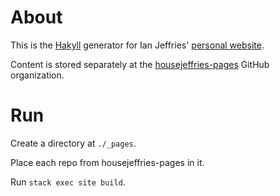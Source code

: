 # About

This is the [Hakyll](http://jaspervdj.be/hakyll/) generator for Ian Jeffries' [personal website](http://housejeffries.com/).

Content is stored separately at the [housejeffries-pages](https://github.com/housejeffries-pages) GitHub organization.

# Run

Create a directory at `./_pages`.

Place each repo from housejeffries-pages in it.

Run `stack exec site build`.
